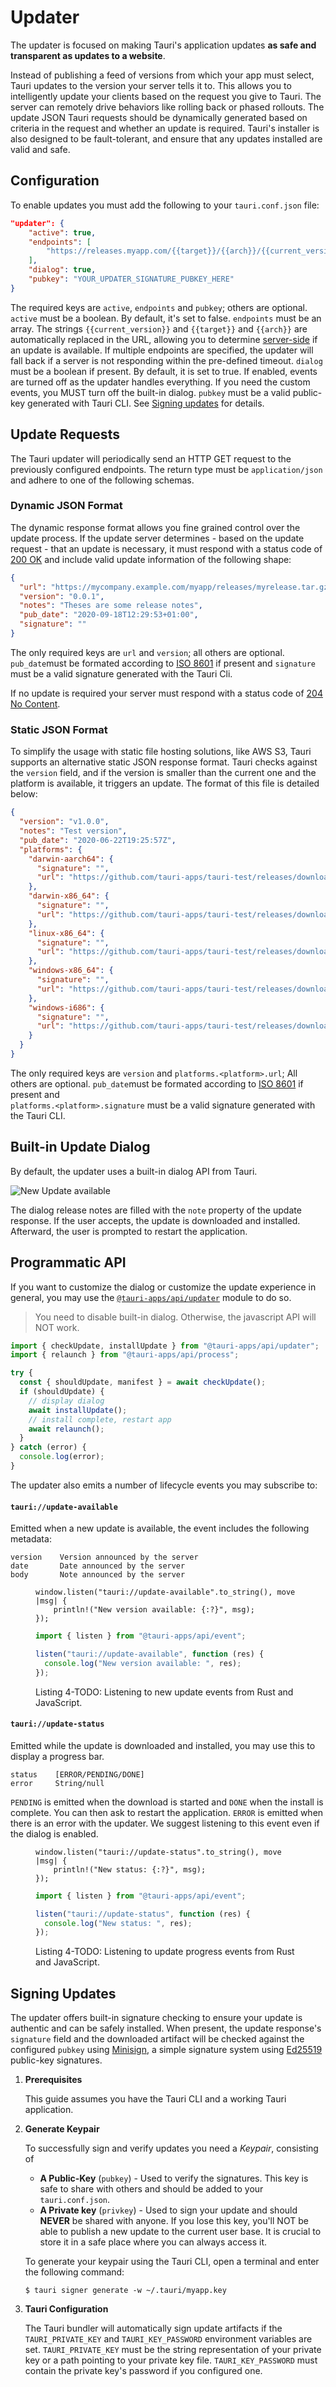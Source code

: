# Updater

The updater is focused on making Tauri's application updates **as safe and
transparent as updates to a website**.

Instead of publishing a feed of versions from which your app must select, Tauri
updates to the version your server tells it to. This allows you to intelligently
update your clients based on the request you give to Tauri. The server can
remotely drive behaviors like rolling back or phased rollouts. The update JSON
Tauri requests should be dynamically generated based on criteria in the request
and whether an update is required. Tauri's installer is also designed to be
fault-tolerant, and ensure that any updates installed are valid and safe.

## Configuration

To enable updates you must add the following to your `tauri.conf.json` file:

```json
"updater": {
    "active": true,
    "endpoints": [
        "https://releases.myapp.com/{{target}}/{{arch}}/{{current_version}}"
    ],
    "dialog": true,
    "pubkey": "YOUR_UPDATER_SIGNATURE_PUBKEY_HERE"
}
```

The required keys are `active`, `endpoints` and `pubkey`; others are optional.
`active` must be a boolean. By default, it's set to false. `endpoints` must be
an array. The strings `{{current_version}}` and `{{target}}` and `{{arch}}` are
automatically replaced in the URL, allowing you to determine
[server-side](#dynamic-json-format) if an update is available. If multiple
endpoints are specified, the updater will fall back if a server is not
responding within the pre-defined timeout. `dialog` must be a boolean if
present. By default, it is set to true. If enabled, events are turned off as the
updater handles everything. If you need the custom events, you MUST turn off the
built-in dialog. `pubkey` must be a valid public-key generated with Tauri CLI.
See [Signing updates](#signing-updates) for details.

## Update Requests

The Tauri updater will periodically send an HTTP GET request to the previously
configured endpoints. The return type must be `application/json` and adhere to
one of the following schemas.

### Dynamic JSON Format

The dynamic response format allows you fine grained control over the update
process. If the update server determines - based on the update request - that an
update is necessary, it must respond with a status code of [200 OK] and include
valid update information of the following shape:

```json
{
  "url": "https://mycompany.example.com/myapp/releases/myrelease.tar.gz",
  "version": "0.0.1",
  "notes": "Theses are some release notes",
  "pub_date": "2020-09-18T12:29:53+01:00",
  "signature": ""
}
```

The only required keys are `url` and `version`; all others are optional.
`pub_date`must be formated according to [ISO 8601] if present and `signature`
must be a valid signature generated with the Tauri Cli.

If no update is required your server must respond with a status code of [204 No
Content].

### Static JSON Format

To simplify the usage with static file hosting solutions, like AWS S3, Tauri
supports an alternative static JSON response format. Tauri checks against the
`version` field, and if the version is smaller than the current one and the
platform is available, it triggers an update. The format of this file is
detailed below:

```json
{
  "version": "v1.0.0",
  "notes": "Test version",
  "pub_date": "2020-06-22T19:25:57Z",
  "platforms": {
    "darwin-aarch64": {
      "signature": "",
      "url": "https://github.com/tauri-apps/tauri-test/releases/download/v1.0.0/app-aarch64.app.tar.gz"
    },
    "darwin-x86_64": {
      "signature": "",
      "url": "https://github.com/tauri-apps/tauri-test/releases/download/v1.0.0/app-x86_64.app.tar.gz"
    },
    "linux-x86_64": {
      "signature": "",
      "url": "https://github.com/tauri-apps/tauri-test/releases/download/v1.0.0/app.AppImage.tar.gz"
    },
    "windows-x86_64": {
      "signature": "",
      "url": "https://github.com/tauri-apps/tauri-test/releases/download/v1.0.0/app.x64.msi.zip"
    },
    "windows-i686": {
      "signature": "",
      "url": "https://github.com/tauri-apps/tauri-test/releases/download/v1.0.0/app.x86.msi.zip"
    }
  }
}
```

The only required keys are `version` and `platforms.<platform>.url`; All others
are optional. `pub_date`must be formated according to [ISO 8601] if present and
<br> `platforms.<platform>.signature` must be a valid signature generated with
the Tauri CLI.

## Built-in Update Dialog

By default, the updater uses a built-in dialog API from Tauri.

![New Update available](https://i.imgur.com/UMilB5A.png)

The dialog release notes are filled with the `note` property of the update
response. If the user accepts, the update is downloaded and installed.
Afterward, the user is prompted to restart the application.

## Programmatic API

If you want to customize the dialog or customize the update experience in
general, you may use the [`@tauri-apps/api/updater`] module to do so.

> You need to disable built-in dialog. Otherwise, the javascript API will NOT
> work.

```javascript
import { checkUpdate, installUpdate } from "@tauri-apps/api/updater";
import { relaunch } from "@tauri-apps/api/process";

try {
  const { shouldUpdate, manifest } = await checkUpdate();
  if (shouldUpdate) {
    // display dialog
    await installUpdate();
    // install complete, restart app
    await relaunch();
  }
} catch (error) {
  console.log(error);
}
```

The updater also emits a number of lifecycle events you may subscribe to:

#### `tauri://update-available`

Emitted when a new update is available, the event includes the following
metadata:

```text
version    Version announced by the server
date       Date announced by the server
body       Note announced by the server
```

<figure>

```rust,ignore
window.listen("tauri://update-available".to_string(), move |msg| {
    println!("New version available: {:?}", msg);
});
```

```javascript
import { listen } from "@tauri-apps/api/event";

listen("tauri://update-available", function (res) {
  console.log("New version available: ", res);
});
```

<figcaption>Listing 4-TODO: Listening to new update events from Rust and JavaScript.</figcaption>
</figure>

#### `tauri://update-status`

Emitted while the update is downloaded and installed, you may use this to
display a progress bar.

```text
status    [ERROR/PENDING/DONE]
error     String/null
```

`PENDING` is emitted when the download is started and `DONE` when the install is
complete. You can then ask to restart the application. `ERROR` is emitted when
there is an error with the updater. We suggest listening to this event even if
the dialog is enabled.

<figure>

```rust,ignore
window.listen("tauri://update-status".to_string(), move |msg| {
    println!("New status: {:?}", msg);
});
```

```javascript
import { listen } from "@tauri-apps/api/event";

listen("tauri://update-status", function (res) {
  console.log("New status: ", res);
});
```

<figcaption>Listing 4-TODO: Listening to update progress events from Rust and JavaScript.</figcaption>
</figure>

## Signing Updates

The updater offers built-in signature checking to ensure your update is
authentic and can be safely installed. When present, the update response's
`signature` field and the downloaded artifact will be checked against the
configured `pubkey` using [Minisign], a simple signature system using [Ed25519]
public-key signatures.

1. **Prerequisites**

   This guide assumes you have the Tauri CLI and a working Tauri application.

2. **Generate Keypair**

   To successfully sign and verify updates you need a _Keypair_, consisting of

   - **A Public-Key** (`pubkey`) - Used to verify the signatures. This key is
     safe to share with others and should be added to your `tauri.conf.json`.
   - **A Private key** (`privkey`) - Used to sign your update and should
     **NEVER** be shared with anyone. If you lose this key, you'll NOT be able
     to publish a new update to the current user base. It is crucial to store it
     in a safe place where you can always access it.

   To generate your keypair using the Tauri CLI, open a terminal and enter the
   following command:

   ```console
   $ tauri signer generate -w ~/.tauri/myapp.key
   ```

3. **Tauri Configuration**

   The Tauri bundler will automatically sign update artifacts if the
   `TAURI_PRIVATE_KEY` and `TAURI_KEY_PASSWORD` environment variables are set.
   `TAURI_PRIVATE_KEY` must be the string representation of your private key or
   a path pointing to your private key file. `TAURI_KEY_PASSWORD` must contain
   the private key's password if you configured one.

[iso 8601]: https://en.wikipedia.org/wiki/ISO_8601
[minisign]: https://jedisct1.github.io/minisign/
[ed25519]: https://ed25519.cr.yp.to/
[200 ok]: http://tools.ietf.org/html/rfc2616#section-10.2.1
[204 no content]: http://tools.ietf.org/html/rfc2616#section-10.2.5
[`@tauri-apps/api/updater`]: /docs/api/js/modules/updater
